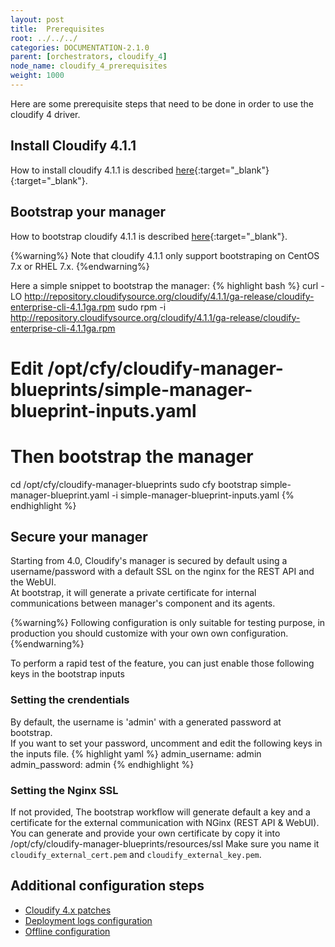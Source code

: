 ```yaml
---
layout: post
title:  Prerequisites
root: ../../../
categories: DOCUMENTATION-2.1.0
parent: [orchestrators, cloudify_4]
node_name: cloudify_4_prerequisites
weight: 1000
---
```


Here are some prerequisite steps that need to be done in order to use the cloudify 4 driver.

## Install Cloudify 4.1.1 ##

How to install cloudify 4.1.1 is described [here](http://docs.getcloudify.org/4.1.0/installation/from-packages/){:target="_blank"}{:target="_blank"}.

## Bootstrap your manager ##

How to bootstrap cloudify 4.1.1 is described [here](http://docs.getcloudify.org/4.1.0/installation/bootstrapping/){:target="_blank"}.

{%warning%}
Note that cloudify 4.1.1 only support bootstraping on CentOS 7.x or RHEL 7.x.
{%endwarning%}

Here a simple snippet to bootstrap the manager:
{% highlight bash %}
curl -LO http://repository.cloudifysource.org/cloudify/4.1.1/ga-release/cloudify-enterprise-cli-4.1.1ga.rpm
sudo rpm -i http://repository.cloudifysource.org/cloudify/4.1.1/ga-release/cloudify-enterprise-cli-4.1.1ga.rpm
# Edit /opt/cfy/cloudify-manager-blueprints/simple-manager-blueprint-inputs.yaml
# Then bootstrap the manager
cd /opt/cfy/cloudify-manager-blueprints
sudo cfy bootstrap simple-manager-blueprint.yaml -i simple-manager-blueprint-inputs.yaml
{% endhighlight %}

## Secure your manager ##

Starting from 4.0, Cloudify's manager is secured by default using a username/password with a default SSL on the nginx for the REST API and the WebUI.  
At bootstrap, it will generate a private certificate for internal communications between manager's component and its agents.

{%warning%}
Following configuration is only suitable for testing purpose, in production you should customize with your own own configuration.
{%endwarning%}

To perform a rapid test of the feature, you can just enable those following keys in the bootstrap inputs

### Setting the crendentials ###

By default, the username is 'admin' with a generated password at bootstrap.  
If you want to set your password, uncomment and edit the following keys in the inputs file.
{% highlight yaml %}
admin_username: admin
admin_password: admin
{% endhighlight %}

### Setting the Nginx SSL ###

If not provided, The bootstrap workflow will generate default a key and a certificate for the external communication with NGinx (REST API & WebUI).
You can generate and provide your own certificate by copy it into  /opt/cfy/cloudify-manager-blueprints/resources/ssl
Make sure you name it `cloudify_external_cert.pem` and `cloudify_external_key.pem`.


## Additional configuration steps

* [Cloudify 4.x patches](#/documentation/2.1.0/orchestrators/cloudify4_driver/prerequisites_patches.html)
* [Deployment logs configuration](#/documentation/2.1.0/orchestrators/cloudify4_driver/prerequisites_logs.html)
* [Offline configuration](#/documentation/2.1.0/orchestrators/cloudify4_driver/prerequisites_offline.html)
